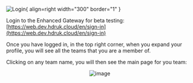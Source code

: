 ![Login](https://github.com/HDRUK/gateway-2-integrations-testing/assets/69473770/80b0804d-ec28-4d34-9c47-8ea7292e2303){ align=right width="300" border="1" }

Login to the Enhanced Gateway for beta testing: [https://web.dev.hdruk.cloud/en/sign-in](https://web.dev.hdruk.cloud/en/sign-in)

Once you have logged in, in the top right corner, when you expand your profile, you will see all the teams that you are a member of.

Clicking on any team name, you will then see the main page for you team:

<center>
<img alt="image" src="https://github.com/HDRUK/gateway-2-integrations-testing/assets/69473770/c0090073-28c6-48c3-a3b1-c44c5c6bb9a7">
</center>
